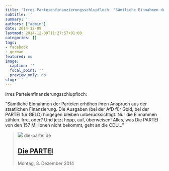 ```yaml
---
title: 'Irres Parteienfinanzierungsschlupfloch: "Sämtliche Einnahmen der ...'
subtitle: ''
summary: ''
authors: ["admin"]
date: 2014-12-09
lastmod: 2014-12-09T11:27:57+01:00
categories: []
tags:
- facebook
- german
featured: no
image:
  caption: ''
  focal_point: ''
  preview_only: no
slug: ''
---
```

Irres Parteienfinanzierungsschlupfloch:

"Sämtliche Einnahmen der Parteien erhöhen ihren Anspruch aus der staatlichen Finanzierung. Die Ausgaben (bei der AfD für Gold, bei der PARTEI für GELD) hingegen bleiben unberücksichtigt. Nur die Einnahmen zählen. Irre, oder? Und jetzt hopp, auf, überweisen! Alles, was Die PARTEI von den 157 Millionen nicht bekommt, geht an die CDU…"
> [![](https://www.die-partei.de/wp-content/themes/partei/images/favicon.png)](http://www.die-partei.de/2014/12/08/kauf-kein-scheiss-gold-bei-der-afd-kauf-geld-bei-uns)
> die-partei.de
> ## [Die PARTEI](http://www.die-partei.de/2014/12/08/kauf-kein-scheiss-gold-bei-der-afd-kauf-geld-bei-uns)
>
>Montag, 8. Dezember 2014


